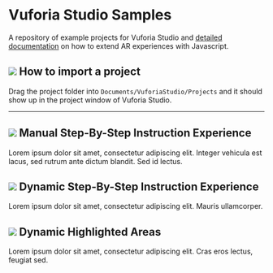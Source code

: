 # Vuforia Studio Samples

A repository of example projects for Vuforia Studio and [detailed documentation](https://github.com/patrickscheper/vuforiastudio/wiki) on how to extend AR experiences with Javascript.

## ![](https://placehold.it/16/5BB73B/ffffff?text=+) How to import a project

Drag the project folder into `Documents/VuforiaStudio/Projects` and it should show up in the project window of Vuforia Studio.

---
## ![](https://placehold.it/16/5BB73B/ffffff?text=+) Manual Step-By-Step Instruction Experience
Lorem ipsum dolor sit amet, consectetur adipiscing elit. Integer vehicula est lacus, sed rutrum ante dictum blandit. Sed id lectus. 

## ![](https://placehold.it/16/912F46/ffffff?text=+) Dynamic Step-By-Step Instruction Experience
Lorem ipsum dolor sit amet, consectetur adipiscing elit. Mauris ullamcorper. 

## ![](https://placehold.it/16/5BB73B/ffffff?text=+) Dynamic Highlighted Areas
Lorem ipsum dolor sit amet, consectetur adipiscing elit. Cras eros lectus, feugiat sed. 
